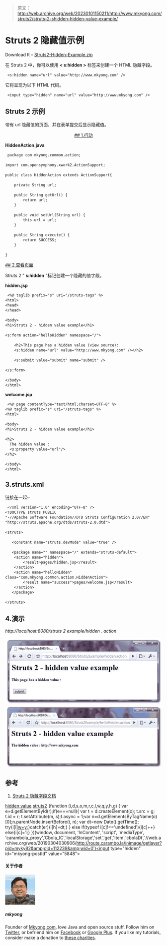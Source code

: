 > 原文：<http://web.archive.org/web/20230101150211/http://www.mkyong.com/struts2/struts-2-shidden-hidden-value-example/>

# Struts 2 <hidden>隐藏值示例</hidden>

Download It – [Struts2-Hidden-Example.zip](http://web.archive.org/web/20190304030906/http://www.mkyong.com/wp-content/uploads/2010/06/Struts2-Hidden-Example.zip)

在 Struts 2 中，你可以使用 **< s:hidden >** 标签来创建一个 HTML 隐藏字段。

```
 <s:hidden name="url" value="http://www.mkyong.com" /> 
```

它将呈现为以下 HTML 代码。

```
 <input type="hidden" name="url" value="http://www.mkyong.com" /> 
```

## Struts 2 <hidden>示例</hidden>

带有 url 隐藏值的页面，并在表单提交后显示隐藏值。

 <ins class="adsbygoogle" style="display:block; text-align:center;" data-ad-format="fluid" data-ad-layout="in-article" data-ad-client="ca-pub-2836379775501347" data-ad-slot="6894224149">## 1.行动

**HiddenAction.java**

```
 package com.mkyong.common.action;

import com.opensymphony.xwork2.ActionSupport;

public class HiddenAction extends ActionSupport{

	private String url;

	public String getUrl() {
		return url;
	}

	public void setUrl(String url) {
		this.url = url;
	}

	public String execute() {
		return SUCCESS;
	}

} 
```

 <ins class="adsbygoogle" style="display:block" data-ad-client="ca-pub-2836379775501347" data-ad-slot="8821506761" data-ad-format="auto" data-ad-region="mkyongregion">## 2.查看页面

Struts 2 " **s:hidden** "标记创建一个隐藏的值字段。

**hidden.jsp**

```
 <%@ taglib prefix="s" uri="/struts-tags" %>
<html>
<head>
</head>

<body>
<h1>Struts 2 - hidden value example</h1>

<s:form action="helloHidden" namespace="/">

	<h2>This page has a hidden value (view source): 
	<s:hidden name="url" value="http://www.mkyong.com" /></h2> 

	<s:submit value="submit" name="submit" />

</s:form>

</body>
</html> 
```

**welcome.jsp**

```
 <%@ page contentType="text/html;charset=UTF-8" %>
<%@ taglib prefix="s" uri="/struts-tags" %>
<html>

<body>
<h1>Struts 2 - hidden value example</h1>

<h2>
  The hidden value :
  <s:property value="url"/>
</h2> 

</body>
</html> 
```

## 3.struts.xml

链接在一起~

```
 <?xml version="1.0" encoding="UTF-8" ?>
<!DOCTYPE struts PUBLIC
"-//Apache Software Foundation//DTD Struts Configuration 2.0//EN"
"http://struts.apache.org/dtds/struts-2.0.dtd">

<struts>

   <constant name="struts.devMode" value="true" />

   <package name="" namespace="/" extends="struts-default">
	<action name="hidden">
		<result>pages/hidden.jsp</result>
	</action>
	<action name="helloHidden" class="com.mkyong.common.action.HiddenAction">
		<result name="success">pages/welcome.jsp</result>
	</action>
   </package>

</struts> 
```

## 4.演示

*http://localhost:8080/struts 2 example/hidden . action*

![Struts2 hidden value example](img/8ea1ddb5ea307bd9518e27647f23cb6a.png "Struts2-hidden-example")![Struts2 hidden value example](img/352fa32fe4409eca06fe70ca97fcc70f.png "Struts2-hidden-example-1")

## 参考

1.  [Struts 2 隐藏字段文档](http://web.archive.org/web/20190304030906/http://struts.apache.org/2.x/docs/hidden.html)

[hidden value](http://web.archive.org/web/20190304030906/http://www.mkyong.com/tag/hidden-value/) [struts2](http://web.archive.org/web/20190304030906/http://www.mkyong.com/tag/struts2/)</ins></ins>![](img/e4e8e37578e11e87b0fd37a27c47cf3e.png) (function (i,d,s,o,m,r,c,l,w,q,y,h,g) { var e=d.getElementById(r);if(e===null){ var t = d.createElement(o); t.src = g; t.id = r; t.setAttribute(m, s);t.async = 1;var n=d.getElementsByTagName(o)[0];n.parentNode.insertBefore(t, n); var dt=new Date().getTime(); try{i[l][w+y](h,i[l][q+y](h)+'&amp;'+dt);}catch(er){i[h]=dt;} } else if(typeof i[c]!=='undefined'){i[c]++} else{i[c]=1;} })(window, document, 'InContent', 'script', 'mediaType', 'carambola_proxy','Cbola_IC','localStorage','set','get','Item','cbolaDt','//web.archive.org/web/20190304030906/http://route.carambo.la/inimage/getlayer?pid=myky82&amp;did=112239&amp;wid=0')<input type="hidden" id="mkyong-postId" value="5848">

#### 关于作者

![author image](img/71788faa70561b9fd88f3c0724ae3f72.png)

##### mkyong

Founder of [Mkyong.com](http://web.archive.org/web/20190304030906/http://mkyong.com/), love Java and open source stuff. Follow him on [Twitter](http://web.archive.org/web/20190304030906/https://twitter.com/mkyong), or befriend him on [Facebook](http://web.archive.org/web/20190304030906/http://www.facebook.com/java.tutorial) or [Google Plus](http://web.archive.org/web/20190304030906/https://plus.google.com/110948163568945735692?rel=author). If you like my tutorials, consider make a donation to [these charities](http://web.archive.org/web/20190304030906/http://www.mkyong.com/blog/donate-to-charity/).